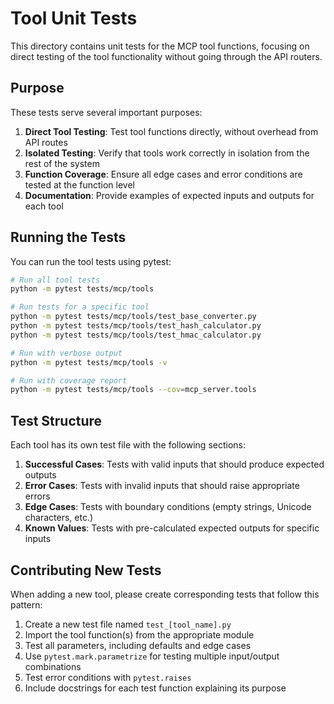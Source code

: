 # Tool Unit Tests

This directory contains unit tests for the MCP tool functions, focusing on direct testing of the tool functionality without going through the API routers.

## Purpose

These tests serve several important purposes:

1. **Direct Tool Testing**: Test tool functions directly, without overhead from API routes
2. **Isolated Testing**: Verify that tools work correctly in isolation from the rest of the system
3. **Function Coverage**: Ensure all edge cases and error conditions are tested at the function level
4. **Documentation**: Provide examples of expected inputs and outputs for each tool

## Running the Tests

You can run the tool tests using pytest:

```bash
# Run all tool tests
python -m pytest tests/mcp/tools

# Run tests for a specific tool
python -m pytest tests/mcp/tools/test_base_converter.py
python -m pytest tests/mcp/tools/test_hash_calculator.py
python -m pytest tests/mcp/tools/test_hmac_calculator.py

# Run with verbose output
python -m pytest tests/mcp/tools -v

# Run with coverage report
python -m pytest tests/mcp/tools --cov=mcp_server.tools
```

## Test Structure

Each tool has its own test file with the following sections:

1. **Successful Cases**: Tests with valid inputs that should produce expected outputs
2. **Error Cases**: Tests with invalid inputs that should raise appropriate errors
3. **Edge Cases**: Tests with boundary conditions (empty strings, Unicode characters, etc.)
4. **Known Values**: Tests with pre-calculated expected outputs for specific inputs

## Contributing New Tests

When adding a new tool, please create corresponding tests that follow this pattern:

1. Create a new test file named `test_[tool_name].py`
2. Import the tool function(s) from the appropriate module
3. Test all parameters, including defaults and edge cases
4. Use `pytest.mark.parametrize` for testing multiple input/output combinations
5. Test error conditions with `pytest.raises`
6. Include docstrings for each test function explaining its purpose 